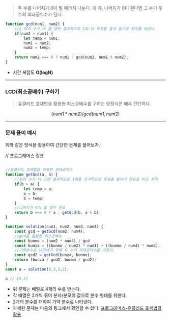 
> 두 수를 나머지가 0이 될 때까지 나눈다. 이 때, 나머지가 0이 된다면 그 수가 두 수의 최대공약수가 된다. 

```js
function gcd(num1, num2) {
	//1.뒤의 수가 더 클 경우 결과적으로 1회 더 루프를 돌게 됨으로 위치를 바꾼다. 
	if(num2 > num1) {
		let temp = num1;
		num1 = num2;
		num2 = temp;
	}
	return num2 === 0 ? num1 : gcd(num2, num1 % num2);
}
```

- 시간 복잡도 **O(logN)**

---

### LCD(최소공배수) 구하기 

> 유클리드 호제법을 활용한 최소공배수를 구하는 방정식은 매우 간단하다. 


$$
 (num1 * num2) / gcd(num1, num2)
$$


---

### 문제 풀이 예시 

위와 같은 방식을 활용하여 간단한 문제를 풀어보자. 

// 프로그래머스 링크 

```js 

//유클리드 호제법을 이용한 최대공약수
function getGcd(a, b) {
	//뒤의 수가 더 크면 결과적으로 1회를 추가적으로 루프를 돌아야 함으로 비교 처리
	if(b > a) {
		let temp = a;
		a = b;
		b = temp;
	}
	//나머지가 0이 될 경우 종료
	return b === 0 ? a : getGcd(b, a % b);
}

function solution(num1, num2, num3, num4) {
	const gcd = getGcd(num2, num4);
	//gcd를 활용한 최소공배수
	const bunmo = (num2 * num4) / gcd
	const bunza = ((bunmo / num2) * num1) + ((bunmo / num4) * num3);
	//기약분수로 나타내기 위해 두 수의 최대공약수를 구한다.
	const gcd2 = getGcd(bunza, bunmo);
	return [bunza / gcd2, bunmo / gcd2];
}
const a = solution(3,3,3,2);

a // [5,2]
```

- 위 문제는 배열로 4개의 수를 받는다. 
- 각 배열은 2개씩 묶어 분자/분모의 값으로 분수 형태를 취한다.
- 2개의 분수를 더하여 기약 분수로 나타낸다. 
- 자세한 문제는 다음의 링크에서 확인할 수 있다.
	[프로그래머스-유클리드 호제법의 활용]()